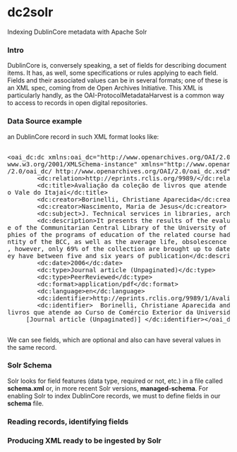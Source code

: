 # dc2solr
Indexing DublinCore metadata with Apache Solr
### Intro
DublinCore is, conversely speaking, a set of fields for describing document items. It has, as well, some specifications or rules applying to each field. Fields and their associated values can be in several formats; one of these is an XML spec, coming from de Open Archives Initiative.
This XML is particularly handly, as the OAI-ProtocolMetadataHarvest is a common way to access to records in open digital repositories.
### Data Source example
an DublinCore record in such XML format looks like:

<pre>

&lt;oai_dc:dc xmlns:oai_dc="http://www.openarchives.org/OAI/2.0/oai_dc/" xmlns:dc="http://purl.org/dc/elements/1.1/" xmlns:xsi="http://
www.w3.org/2001/XMLSchema-instance" xmlns="http://www.openarchives.org/OAI/2.0/" xsi:schemaLocation="http://www.openarchives.org/OAI
/2.0/oai_dc/ http://www.openarchives.org/OAI/2.0/oai_dc.xsd"&gt;
        &lt;dc:relation&gt;http://eprints.rclis.org/9989/&lt;/dc:relation&gt;
        &lt;dc:title&gt;Avalia&#231;&#227;o da cole&#231;&#227;o de livros que atende ao Curso de Com&#233;rcio Exterior da Universidade d
o Vale do Itaja&#237;&lt;/dc:title&gt;
        &lt;dc:creator&gt;Borinelli, Christiane Aparecida&lt;/dc:creator&gt;
        &lt;dc:creator&gt;Nascimento, Maria de Jesus&lt;/dc:creator&gt;
        &lt;dc:subject&gt;J. Technical services in libraries, archives, museum.&lt;/dc:subject&gt;
        &lt;dc:description&gt;It presents the results of the evaluation of the collection of workmanships of the Course of Foreign commerc
e of the Communitarian Central Library of the University of the Valley of the Itaja&#237;. 175 workmanships cited in basic bibliogra
phies of the programs of education of the related course had been analyzed, and verified the number of units that consist in the qua
ntity of the BCC, as well as the average life, obsolescence and use of this quantity. The library possesss 89% of the cited headings
, however, only 69% of the collection are brought up to date editions. The average life of the cited workmanships is between that th
ey have between five and six years of publication&lt;/dc:description&gt;
        &lt;dc:date&gt;2006&lt;/dc:date&gt;
        &lt;dc:type&gt;Journal article (Unpaginated)&lt;/dc:type&gt;
        &lt;dc:type&gt;PeerReviewed&lt;/dc:type&gt;
        &lt;dc:format&gt;application/pdf&lt;/dc:format&gt;
        &lt;dc:language&gt;en&lt;/dc:language&gt;
        &lt;dc:identifier&gt;http://eprints.rclis.org/9989/1/Avalia%C3%A7%C3%A3o_de_cole%C3%A7%C3%A3o.pdf&lt;/dc:identifier&gt;
        &lt;dc:identifier&gt;  Borinelli, Christiane Aparecida and Nascimento, Maria de Jesus Avalia&#231;&#227;o da cole&#231;&#227;o de 
livros que atende ao Curso de Com&#233;rcio Exterior da Universidade do Vale do Itaja&#237;. Biblionline, 2006, vol. 2, n. 1 ano .  
     [Journal article (Unpaginated)] &lt;/dc:identifier&gt;&lt;/oai_dc:dc&gt;

</pre>

We can see fields, which are optional and also can have several values in the same record.

### Solr Schema
Solr looks for field features (data type, required or not, etc.) in a file called **schema.xml** or, in more recent Solr versions, **managed-schema**.
For enabling Solr to index DublinCore records, we must to define fields in our **schema** file.


### Reading records, identifying fields

### Producing XML ready to be ingested by Solr
